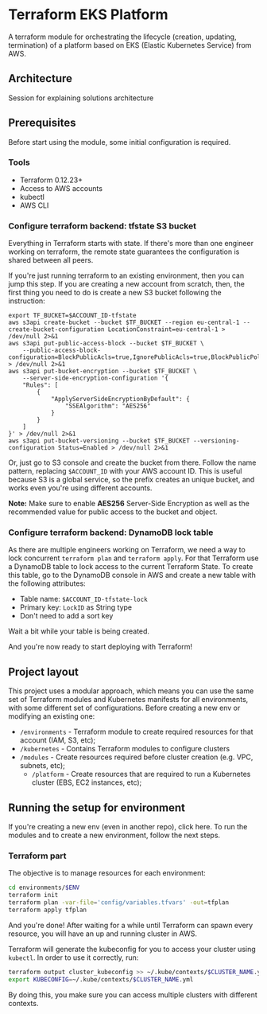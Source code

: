 # Terraform EKS Platform

A terraform module for orchestrating the lifecycle (creation, updating, termination) of a platform based on EKS (Elastic Kubernetes Service) from AWS.

## Architecture

Session for explaining solutions architecture

## Prerequisites

Before start using the module, some initial configuration is required.

### Tools

- Terraform 0.12.23+
- Access to AWS accounts
- kubectl
- AWS CLI

### Configure terraform backend: tfstate S3 bucket

Everything in Terraform starts with state. If there's more than one engineer working on terraform, the remote state guarantees the configuration is shared between all peers.
 
If you're just running terraform to an existing environment, then you can jump this step. If you are creating a new account from scratch, then, the first thing you need to do is create a new S3 bucket following the instruction:

```
export TF_BUCKET=$ACCOUNT_ID-tfstate
aws s3api create-bucket --bucket $TF_BUCKET --region eu-central-1 --create-bucket-configuration LocationConstraint=eu-central-1 > /dev/null 2>&1
aws s3api put-public-access-block --bucket $TF_BUCKET \
    --public-access-block-configuration=BlockPublicAcls=true,IgnorePublicAcls=true,BlockPublicPolicy=true,RestrictPublicBuckets=true > /dev/null 2>&1
aws s3api put-bucket-encryption --bucket $TF_BUCKET \
    --server-side-encryption-configuration '{
    "Rules": [
        {
            "ApplyServerSideEncryptionByDefault": {
                "SSEAlgorithm": "AES256"
            }
        }
    ]
}' > /dev/null 2>&1
aws s3api put-bucket-versioning --bucket $TF_BUCKET --versioning-configuration Status=Enabled > /dev/null 2>&1
```

Or, just go to S3 console and create the bucket from there. Follow the name pattern, replacing `$ACCOUNT_ID` with your AWS account ID. This is useful because S3 is a global service,
so the prefix creates an unique bucket, and works even you're using different accounts.

**Note:** Make sure to enable **AES256** Server-Side Encryption as well as the recommended value for public access to the bucket
and object.

### Configure terraform backend: DynamoDB lock table

As there are multiple engineers working on Terraform, we need a way to lock concurrent `terraform plan` and `terraform apply`. For that Terraform use a DynamoDB table to lock access to the current Terraform State. To create this table, go to the DynamoDB console in AWS and create a new table with the following attributes:

- Table name: `$ACCOUNT_ID-tfstate-lock`
- Primary key: `LockID` as String type
- Don't need to add a sort key

Wait a bit while your table is being created.

And you're now ready to start deploying with Terraform!
    
## Project layout

 This project uses a modular approach, which means you can use the same set of Terraform modules and Kubernetes manifests for all environments, with some different set of configurations.
 Before creating a new env or modifying an existing one:
 
 - `/environments` - Terraform module to create required resources for that account (IAM, S3, etc);
 - `/kubernetes` - Contains Terraform modules to configure clusters
 - `/modules` - Create resources required before cluster creation (e.g. VPC, subnets, etc);
   - `/platform` - Create resources that are required to run a Kubernetes cluster (EBS, EC2 instances, etc);
 
  
## Running the setup for environment

If you're creating a new env (even in another repo), click here. To run the modules and to create a new environment, follow the next steps.

### Terraform part

The objective is to manage resources for each environment:

```bash
cd environments/$ENV
terraform init
terraform plan -var-file='config/variables.tfvars' -out=tfplan
terraform apply tfplan
```

And you're done! After waiting for a while until Terraform can spawn every resource, you will have an up and running cluster in AWS. 

Terraform will generate the kubeconfig for you to access your cluster using `kubectl`. In order to use it correctly, run:

```bash
terraform output cluster_kubeconfig >> ~/.kube/contexts/$CLUSTER_NAME.yml
export KUBECONFIG=~/.kube/contexts/$CLUSTER_NAME.yml
```

By doing this, you make sure you can access multiple clusters with different contexts.


